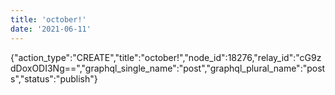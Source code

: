 ```yaml
---
title: 'october!'
date: '2021-06-11'
---
```


{"action_type":"CREATE","title":"october!","node_id":18276,"relay_id":"cG9zdDoxODI3Ng==","graphql_single_name":"post","graphql_plural_name":"posts","status":"publish"}
